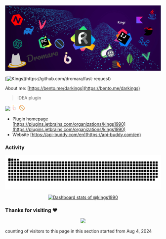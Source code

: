 ![](kings.png)

[![Kings](https://readme-typing-svg.demolab.com?font=JetBrains+Mono&size=20&pause=500&color=21D789&width=435&lines=Hi+little+brothers%2C+I'm+Kings!+%F0%9F%91%8B+;Welcome+to+my+Github!+;Hope+my+project+can+help+you.;My+slogan%3A+easier...faster...stronger...)](https://github.com/dromara/fast-request)


About me: [https://bento.me/darkings](https://bento.me/darkings)



> IDEA plugin

<a title="Fast Request" href="https://plugins.jetbrains.com/plugin/16988-fast-request--api-buddy"><img height="20" src="https://github.com/kings1990/kings1990/blob/master/imgs/fastRequestLogo.svg"></a>
<a title="IBlog" href="https://plugins.jetbrains.com/plugin/24920-iblog/edit"><img height="20" src="https://github.com/kings1990/kings1990/blob/master/imgs/iblog.svg"></a>
<a title="Bean Assistant" href="https://plugins.jetbrains.com/plugin/24576-bean-assistant"><img height="20" src="https://github.com/kings1990/kings1990/blob/master/imgs/beanAssistant.svg"></a>

* Plugin homepage [https://plugins.jetbrains.com/organizations/kings1990](https://plugins.jetbrains.com/organizations/kings1990)
* Website [https://api-buddy.com/en](https://api-buddy.com/en)

### Activity
[![](https://raw.githubusercontent.com/kings1990/kings1990/output/github-contribution-grid-snake.svg)](https://github.com/dromara/fast-request)

<a href="https://next.ossinsight.io/widgets/official/compose-user-dashboard-stats?user_id=8969637" target="_blank" style="display: block" align="center">
  <picture>
    <source media="(prefers-color-scheme: dark)" srcset="https://next.ossinsight.io/widgets/official/compose-user-dashboard-stats/thumbnail.png?user_id=8969637&image_size=auto&color_scheme=dark" width="771" height="auto">
    <img alt="Dashboard stats of @kings1990" src="https://next.ossinsight.io/widgets/official/compose-user-dashboard-stats/thumbnail.png?user_id=8969637&image_size=auto&color_scheme=light" width="771" height="auto">
  </picture>
</a>

### Thanks for visiting :heart:


<p align="center"> 
<img src="https://profile-counter.glitch.me/kings1990/count.svg"/>

counting of visitors to this page in this section started from Aug 4, 2024


<!-- <a href="http://s01.flagcounter.com/more/mrp"><img src="https://s01.flagcounter.com/countxl/mrp/bg_FFFFFF/txt_000000/border_000000/columns_4/maxflags_16/viewers_0/labels_1/pageviews_1/flags_0/percent_0/" alt="Flag Counter" border="0"></a>-->

</p>



<!--
**kings1990/kings1990** is a ✨ _special_ ✨ repository because its `README.md` (this file) appears on your GitHub profile.

Here are some ideas to get you started:

- 🔭 I’m currently working on ...
- 🌱 I’m currently learning ...
- 👯 I’m looking to collaborate on ...
- 🤔 I’m looking for help with ...
- 💬 Ask me about ...
- 📫 How to reach me: ...
- 😄 Pronouns: ...
- ⚡ Fun fact: ...
-->

<!-- 
活到老学到老!

> 目标
  1. 源码剖析和框架定制能力
  2. 平台性能分析和调优能力
  3. 分布式架构设计能力
  4. 海量数据存储能力
  5. 高并发处理能力
  6. 解决方案和中间件实战能力
  7. 容器技术应用和集群化部署能力
  8. 海量数据搜索和实时计算能力

加油!!!🤪 -->

<!-- [![Anurag's github stats](https://github-readme-stats.vercel.app/api?username=kings1990&show_icons=true&theme=cobalt&count_private=true)](https://github.com/kings1990) -->

<!-- > My Intellij plugin  

[![Fast Request](https://github-readme-stats.vercel.app/api/pin/?username=kings1990&repo=fast-request)](https://github.com/kings1990/fast-request)
[![Fast Request Doc](https://github-readme-stats.vercel.app/api/pin/?username=kings1990&repo=restful-fast-request-doc)](https://github.com/kings1990/restful-fast-request-doc)

[![rap2-generator-web](https://github-readme-stats.vercel.app/api/pin/?username=kings1990&repo=intellij-java-serializable)](https://github.com/kings1990/intellij-java-serializable)


> Component

[![rap2-generator](https://github-readme-stats.vercel.app/api/pin/?username=kings1990&repo=rap2-generator)](https://github.com/kings1990/rap2-generator)
[![rap2-generator-web](https://github-readme-stats.vercel.app/api/pin/?username=kings1990&repo=rap2-generator-web)](https://github.com/kings1990/rap2-generator-web) 

> Language  

[![Top Langs](https://github-readme-stats.vercel.app/api/top-langs/?username=kings1990&layout=compact&hide=css,html)](https://github.com/kings1990)
-->



